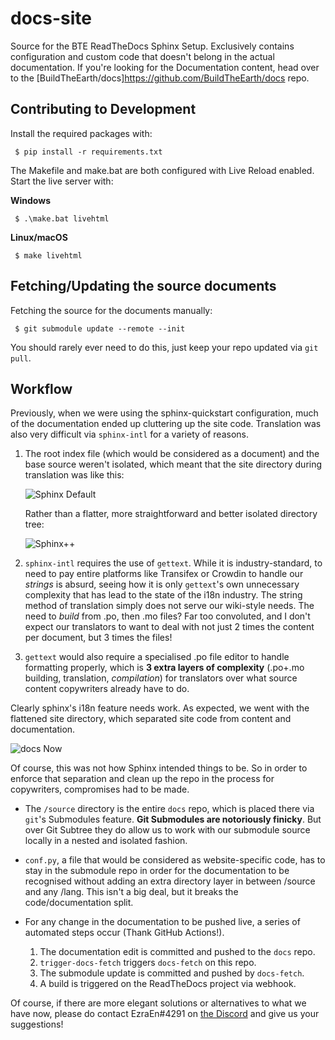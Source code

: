 # docs-site
Source for the BTE ReadTheDocs Sphinx Setup. Exclusively contains configuration and custom code that doesn't belong in the actual documentation. If you're looking for the Documentation content, head over to the [BuildTheEarth/docs]<https://github.com/BuildTheEarth/docs> repo.

## Contributing to Development
<!--TODO: Enforce usage of pyenv. Environment isolation is pretty important.
    TODO: Update Mermaid Diagrams. Repo no longer under bteguide name.-->

Install the required packages with:
```
 $ pip install -r requirements.txt
```

The Makefile and make.bat are both configured with Live Reload enabled. Start the live server with:

**Windows**
```
 $ .\make.bat livehtml
```
**Linux/macOS**
```
 $ make livehtml
```

## Fetching/Updating the source documents

Fetching the source for the documents manually:
```
 $ git submodule update --remote --init
```
You should rarely ever need to do this, just keep your repo updated via `git pull`.

## Workflow

Previously, when we were using the sphinx-quickstart configuration, much of the documentation ended up cluttering up the site code. Translation was also very difficult via `sphinx-intl` for a variety of reasons. 
1. The root index file (which would be considered as a document) and the base source weren't isolated, which meant that the site directory during translation was like this:

   <!--```mermaid
   graph LR
       root --- /source
       /source --- /_static
       /source --- /_templates
       /source --- a(index.md)
       /source --- /locale
       /locale --- /lang
       /lang --- b(translated-index.po)
   ```--->

   ![Sphinx Default](readme-assets/sphinx-default.png)

   Rather than a flatter, more straightforward and better isolated directory tree:

   <!---```mermaid
   graph LR
       root --- /source
       root --- /common
       /common --- /_static
       /common --- /_templates
       /source --- /en
       /en --- a(index.md)
       /source --- /lang
       /lang --- b(translated-index.md)
   ```--->
   ![Sphinx++](readme-assets/sphinx-utopia.png)

2. `sphinx-intl` requires the use of `gettext`. While it is industry-standard, to need to pay entire platforms like Transifex or Crowdin to handle our _strings_ is absurd, seeing how it is only `gettext`'s own unnecessary complexity that has lead to the state of the i18n industry. The string method of translation simply does not serve our wiki-style needs. The need to _build_ from .po, then .mo files? Far too convoluted, and I don't expect our translators to want to deal with not just 2 times the content per document, but 3 times the files!

3. `gettext` would also require a specialised .po file editor to handle formatting properly, which is **3 extra layers of complexity** (.po+.mo building, translation, _compilation_) for translators over what source content copywriters already have to do.

Clearly sphinx's i18n feature needs work. As expected, we went with the flattened site directory, which separated site code from content and documentation.

   <!--```mermaid
   graph LR
       root --- /source
       subgraph "Website Code Repo (docs-site)"
       root --- /common
       /common --- /_static
       /common --- /_templates
       end
       subgraph "Content Repo (docs)"
       /source --- /en
           /en --- a(index.md)
       /source --- /lang
           /lang --- b(translated-index.md)
       /source ---c(conf.py)
       end
   ```--->
   ![docs Now](readme-assets/docs-now.png)

Of course, this was not how Sphinx intended things to be. So in order to enforce that separation and clean up the repo in the process for copywriters, compromises had to be made. 
- The `/source` directory is the entire `docs` repo, which is placed there via `git`'s Submodules feature. **Git Submodules are notoriously finicky**. But over Git Subtree they do allow us to work with our submodule source locally in a nested and isolated fashion.
  
- `conf.py`, a file that would be considered as website-specific code, has to stay in the submodule repo in order for the documentation to be recognised without adding an extra directory layer in between /source and any /lang. This isn't a big deal, but it breaks the code/documentation split.
  
- For any change in the documentation to be pushed live, a series of automated steps occur (Thank GitHub Actions!). 

  1. The documentation edit is committed and pushed to the `docs` repo.
  2. `trigger-docs-fetch` triggers `docs-fetch` on this repo. 
  3. The submodule update is committed and pushed by `docs-fetch`.
  4. A build is triggered on the ReadTheDocs project via webhook.

Of course, if there are more elegant solutions or alternatives to what we have now, please do contact EzraEn#4291 on [the Discord](https://discord.com/invite/3mrQBYd) and give us your suggestions!